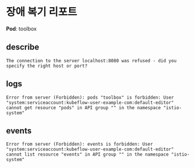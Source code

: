 # 장애 복기 리포트
**Pod**: toolbox

## describe
```text
The connection to the server localhost:8080 was refused - did you specify the right host or port?
```
## logs
```text
Error from server (Forbidden): pods "toolbox" is forbidden: User "system:serviceaccount:kubeflow-user-example-com:default-editor" cannot get resource "pods" in API group "" in the namespace "istio-system"
```
## events
```text
Error from server (Forbidden): events is forbidden: User "system:serviceaccount:kubeflow-user-example-com:default-editor" cannot list resource "events" in API group "" in the namespace "istio-system"
```

